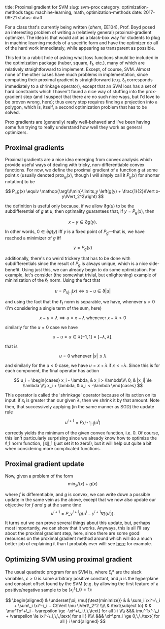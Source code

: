 title: Proximal gradient for SVM
slug: svm-prox
category: optimization-methods
tags: machine-learning, math, optimization-methods
date: 2017-09-21
status: draft

For a class that's currently being written (*ahem*, EE104), Prof. Boyd posed an interesting problem of writing a (relatively general) proximal-gradient optimizer. The idea is that would act as a black-box way for students to plug in machine learning models of a specific form and have the optimizer do all of the hard work immediately, while appearing as transparent as possible.

This led to a rabbit hole of asking what loss functions should be included in the optimization package (huber, square, $\ell_1$, etc.), many of which are relatively straightforward to implement. Except, of course, SVM. Almost none of the other cases have much problems in implementation, since computing their proximal gradient is straightforward (e.g. $\ell_1$ corresponds immediately to a shrinkage operator), except that an SVM loss has a set of hard constraints which I haven't found a nice way of stuffing into the prox-gradient step (and I suspect that there are no such nice ways, but I'd love to be proven wrong, here); thus every step requires finding a projection into a polygon, which is, itself, a second optimization problem that has to be solved.

Prox gradients are (generally) really well-behaved and I've been having some fun trying to really understand how well they work as general optimizers.

## Proximal gradients
Proximal gradients are a nice idea emerging from convex analysis which provide useful ways of dealing with tricky, non-differentiable convex functions. For now, we define the proximal gradient of a function $g$ at some point $x$ (usually denoted $\text{prox}_g(x)$, though I will simply call it $P_g(x)$ for shorter notation) to be

$$
P_g(x) \equiv \mathop{\arg\\!\min}\limits_y \left(g(y) + \frac{1}{2}\lVert x- y\lVert_2^2\right)
$$

the definition is useful only because, if we allow $\partial g(u)$ to be the subdifferential of $g$ at $u$, then optimality guarantees that, if $y = P_g(x)$, then

$$
x - y \in \partial g(y).
$$

In other words, $0 \in \partial g(y)$ iff $y$ is a fixed point of $P_g$—that is, we have reached a minimizer of $g$ iff

$$
y = P_g(y)
$$

additionally, there's no weird trickery that has to be done with subdifferentials since the result of $P_g$ is always unique, which is a nice side-benefit. Using just this, we can already begin to do some optimization. For example, let's consider (the somewhat trivial, but enlightening) example of minimization of the $\ell_1$ norm. Using the fact that

$$
u = P_{\lambda |\cdot|}(x) \iff x - u \in \partial |u|
$$

and using the fact that the $\ell_1$ norm is separable, we have, whenever $u>0$ (I'm considering a single term of the sum, here)

$$
x - u = \lambda \implies u = x-\lambda\text{ whenever } x-\lambda > 0
$$

similarly for the $u=0$ case we have

$$
x - u = u \in \lambda [-1, 1] = [-\lambda, \lambda].
$$

that is

$$
u = 0\text{ whenever } |x|\le \lambda
$$

and similarly for the $u<0$ case, we have $u = x + \lambda$ if $x < -\lambda$. Since this is for each component, the final operator has action

$$
u_i = \begin{cases}
x_i - \lambda, & x_i > \lambda\\\\
0, & |x_i| \le \lambda \\\\
x_i + \lambda, & x_i < -\lambda
\end{cases}
$$

This operator is called the 'shrinkage' operator because of its action on its input: if $x_i$ is greater than our given $\lambda$, then we shrink it by that amount. Note then, that successively applying (in the same manner as SGD) the update rule

$$
u^{i+1} = P_{\lambda^{i+1} |\cdot|}(u^i)
$$

correctly yields the minimum of the given convex function, i.e. 0. Of course, this isn't particularly surprising since we already know how to optimize the $\ell\_1$ norm function, $\lVert x \lVert\_1$ (just set it to zero!), but it will help out quite a bit when considering more complicated functions.

## Proximal gradient update
Now, given a problem of the form
$$
\min_x f(x) + g(x)
$$

where $f$ is differentiable, and $g$ is convex, we can write down a possible update in the same vein as the above, except that we now also update our objective for $f$ *and* $g$ at the same time
$$
u^{i+1} = P\_{\gamma^{i+1} g}(u^i - \gamma^{i+1}\nabla f(u^i)).
$$

It turns out we can prove several things about this update, but, perhaps most importantly, we can show that it works. Anyways, this is all I'll say about the proximal gradient step, here, since there are some good resources on the proximal gradient method around which will do a much better job of explaining it than I probably ever will: see [here](https://web.stanford.edu/~boyd/papers/pdf/prox_algs.pdf) for example.

## Optimizing SVM using proximal gradient
The usual quadratic program for an SVM is, where $\xi^\pm_i$ are the slack variables, $\varepsilon > 0$ is some arbitrary positive constant, and $\mu$ is the hyperplane and constant offset found by the SVM (e.g. by allowing the first feature of a positive/negative sample to be $(x^\pm_i)\_0 = 1$):

$$
\begin{aligned}
& \underset{\xi, \mu}{\text{minimize}}
& & \sum_i \xi^+\_i + \sum\_i \xi^-\_i + C\lVert \mu \lVert\_2^2 \\\\
& \text{subject to}
& & \mu^Tx^+\_i - \varepsilon \ge -\xi^+\_i,\,\,\text{ for all } i \\\\
&&& \mu^Tx^-\_i + \varepsilon \le \xi^-\_i,\,\,\text{ for all } i\\\\
&&& \xi^\pm_i \ge 0,\,\,\text{ for all } i
\end{aligned}
$$
